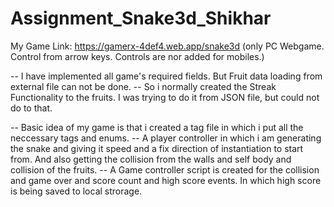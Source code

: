 # Assignment_Snake3d_Shikhar
 
My Game Link: https://gamerx-4def4.web.app/snake3d   (only PC Webgame. Control from arrow keys. Controls are nor added for mobiles.)

-- I have implemented all game's required fields. But Fruit data loading from external file can not be done. 
-- So i normally created the Streak Functionality to the fruits. I was trying to do it from JSON file, but could not do to that.

-- Basic idea of my game is that i created a tag file in which i put all the neccessary tags and enums. 
-- A player controller in which i am generating the snake and giving it speed and a fix direction of instantiation to start from. And also getting the collision from the
   walls and self body and collision of the fruits.
-- A Game controller script is created for the collision and game over and score count and high score events. In which high score is being saved to local strorage.
   
